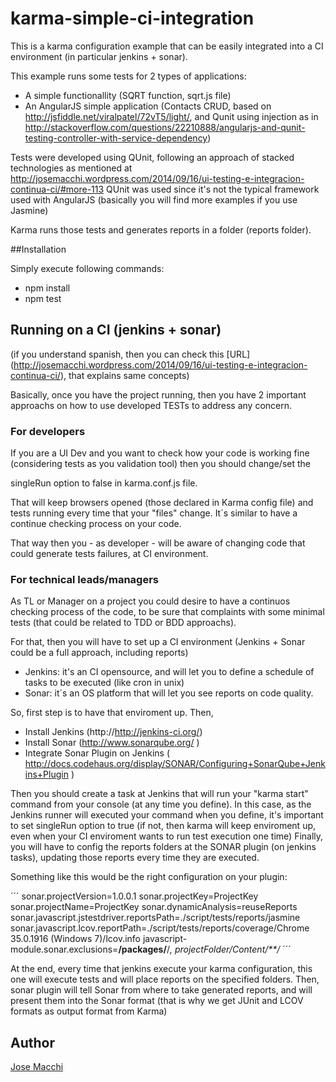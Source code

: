karma-simple-ci-integration
===========================

This is a karma configuration example that can be easily integrated into a CI environment (in particular jenkins + sonar).

This example runs some tests for 2 types of applications:

- A simple functionallity (SQRT function, sqrt.js file)
- An AngularJS simple application (Contacts CRUD, based on http://jsfiddle.net/viralpatel/72vT5/light/, and Qunit using injection as in http://stackoverflow.com/questions/22210888/angularjs-and-qunit-testing-controller-with-service-dependency)

Tests were developed using QUnit, following an approach of stacked technologies as mentioned at  http://josemacchi.wordpress.com/2014/09/16/ui-testing-e-integracion-continua-ci/#more-113
QUnit was used since it's not the typical framework used with AngularJS (basically you will find more examples if you use Jasmine)

Karma runs those tests and generates reports in a folder (reports folder).

##Installation

Simply execute following commands:
 
 - npm install 
 - npm test
 
## Running on a CI (jenkins + sonar)
(if you understand spanish, then you can check this [URL] (http://josemacchi.wordpress.com/2014/09/16/ui-testing-e-integracion-continua-ci/), that explains same concepts)

Basically, once you have the project running, then you have 2 important approachs on how to use developed TESTs to address any concern.

### For developers
If you are a UI Dev and you want to check how your code is working fine (considering tests as you validation tool) then you should change/set the 

singleRun option to false in karma.conf.js file.

That will keep browsers opened (those declared in Karma config file) and tests running every time that your "files" change. 
It´s similar to have a continue checking process on your code.

That way then you - as developer - will be aware of changing code that could generate tests failures, at CI environment.

### For technical leads/managers

As TL or Manager on a project you could desire to have a continuos checking process of the code, to be sure that complaints with some minimal tests (that could be related to TDD or BDD approachs).

For that, then you will have to set up a CI environment (Jenkins + Sonar could be a full approach, including reports)

* Jenkins: it's an CI opensource, and will let you to define a schedule of tasks to be executed (like cron in unix)
* Sonar: it´s an OS platform that will let you see reports on code quality.

So, first step is to have that enviroment up. Then,

- Install Jenkins (http://http://jenkins-ci.org/)
- Install Sonar (http://www.sonarqube.org/ )
- Integrate Sonar Plugin on Jenkins ( http://docs.codehaus.org/display/SONAR/Configuring+SonarQube+Jenkins+Plugin )

Then you should create a task at Jenkins that will run your "karma start" command from your console (at any time you define).
In this case, as the Jenkins runner will executed your command when you define, it's important to set singleRun option to true (if not, then karma will keep enviroment up, even when your CI enviroment wants to run test execution one time)
Finally, you will have to config the reports folders at the SONAR plugin (on jenkins tasks), updating those reports every time they are executed.

Something like this would be the right configuration on your plugin:

´´´
sonar.projectVersion=1.0.0.1
sonar.projectKey=ProjectKey
sonar.projectName=ProjectKey
sonar.dynamicAnalysis=reuseReports
sonar.javascript.jstestdriver.reportsPath=./script/tests/reports/jasmine
sonar.javascript.lcov.reportPath=./script/tests/reports/coverage/Chrome 35.0.1916 (Windows 7)/lcov.info
javascript-module.sonar.exclusions=**/packages/**/*, projectFolder/Content/**/*
´´´
 
At the end, every time that jenkins execute your karma configuration, this one will execute tests and will place reports on the specified folders.
Then, sonar plugin will tell Sonar from where to take generated reports, and will present them into the Sonar format (that is why we get JUnit and LCOV formats as output format from Karma)
 
## Author

[Jose Macchi](https://github.com/jemacchi)



